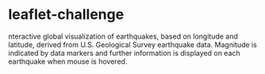 # leaflet-challenge
nteractive global visualization of earthquakes, based on longitude and latitude, derived from U.S. Geological Survey earthquake data. Magnitude is indicated by data markers and further information is displayed on each earthquake when mouse is hovered.
